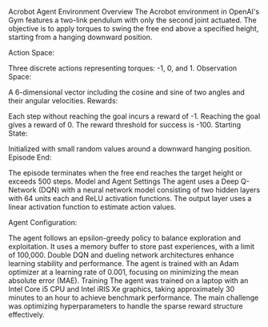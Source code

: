 Acrobot Agent
Environment Overview
The Acrobot environment in OpenAI's Gym features a two-link pendulum with only the second joint actuated. The objective is to apply torques to swing the free end above a specified height, starting from a hanging downward position.

Action Space:

Three discrete actions representing torques: -1, 0, and 1.
Observation Space:

A 6-dimensional vector including the cosine and sine of two angles and their angular velocities.
Rewards:

Each step without reaching the goal incurs a reward of -1.
Reaching the goal gives a reward of 0.
The reward threshold for success is -100.
Starting State:

Initialized with small random values around a downward hanging position.
Episode End:

The episode terminates when the free end reaches the target height or exceeds 500 steps.
Model and Agent Settings
The agent uses a Deep Q-Network (DQN) with a neural network model consisting of two hidden layers with 64 units each and ReLU activation functions. The output layer uses a linear activation function to estimate action values.

Agent Configuration:

The agent follows an epsilon-greedy policy to balance exploration and exploitation.
It uses a memory buffer to store past experiences, with a limit of 100,000.
Double DQN and dueling network architectures enhance learning stability and performance.
The agent is trained with an Adam optimizer at a learning rate of 0.001, focusing on minimizing the mean absolute error (MAE).
Training
The agent was trained on a laptop with an Intel Core i5 CPU and Intel iRIS Xe graphics, taking approximately 30 minutes to an hour to achieve benchmark performance. The main challenge was optimizing hyperparameters to handle the sparse reward structure effectively.
